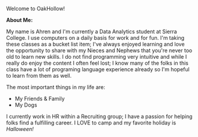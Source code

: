 Welcome to OakHollow! 

**About Me:**

My name is Ahren and I'm currently a Data Analytics student at Sierra College. I use computers on a daily basis for work and for fun. I'm taking these classes as a bucket list item; I've always enjoyed learning and love the opportunity to share with my Nieces and Nephews that you're never too old to learn new skills. I do not find programming very intuitive and while I really do enjoy the content I often feel lost; I know many of the folks in this class have a lot of programing language experience already so I'm hopeful to learn from them as well. 

The most important things in my life are:
- My Friends & Family
- My Dogs 

I currently work in HR within a Recruiting group; I have a passion for helping folks find a fulfilling career. I LOVE to camp and my favorite holiday is _Halloween!_ 



